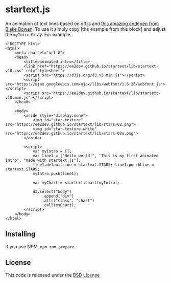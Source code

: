 # startext.js

An animation of text lines based on d3.js and [this amazing codepen from Blake Bowen](https://codepen.io/osublake/pen/RLOzxo).
To use it simply copy [the example from this block] and adjust the `myIntro` Array.
For example:

```
<!DOCTYPE html>
<html>
    <meta charset="utf-8">
    <head>    
        <title>animated intro</title>
        <link href="https://ee2dev.github.io/startext/lib/startext-v10.css" rel="stylesheet">
        <script src="https://d3js.org/d3.v5.min.js"></script>
        <script src="https://ajax.googleapis.com/ajax/libs/webfont/1.6.26/webfont.js"></script>
        <script src="https://ee2dev.github.io/startext/lib/startext-v10.min.js"></script> 
    </head>

    <body>
        <aside style="display:none">
            <img id="star-texture" src="https://ee2dev.github.io/startext/lib/stars-02.png">
            <img id="star-texture-white" src="https://ee2dev.github.io/startext/lib/stars-02w.png">
        </aside> 

        <script>
            var myIntro = [];
            var line1 = ["Hello world!", "This is my first animated intro", "made with startext.js"];
            line1.defaultLine = startext.STARS; line1.punchLine = startext.STARS;
            myIntro.push(line1);

            var myChart = startext.chart(myIntro);
            
            d3.select("body")
                .append("div")
                .attr("class", "chart")
                .call(myChart);
        </script>
    </body>
</html>
```

## Installing

If you use NPM, `npm run prepare`.

## License

This code is released under the [BSD License](https://github.com/EE2dev/sequence-explorer//blob/master/LICENSE) 